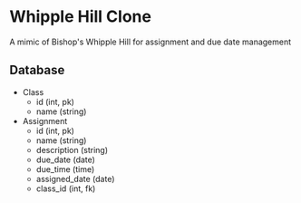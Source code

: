 # Whipple Hill Clone

A mimic of Bishop's Whipple Hill for assignment and due date management


## Database

- Class
	- id (int, pk)
	- name (string)
- Assignment
	- id (int, pk)
	- name (string)
	- description (string)
	- due_date (date)
	- due_time (time)
	- assigned_date (date)
	- class_id (int, fk)